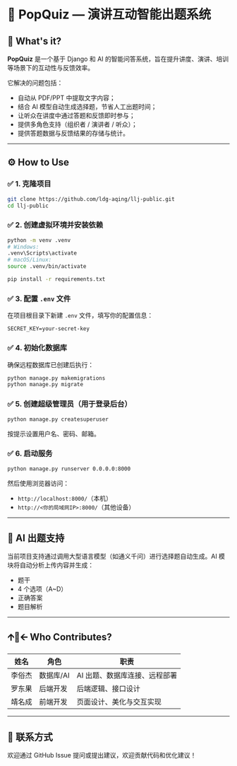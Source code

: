 # 🧠 PopQuiz — 演讲互动智能出题系统

## 📌 What's it?

**PopQuiz** 是一个基于 Django 和 AI 的智能问答系统，旨在提升讲度、演讲、培训等场景下的互动性与反馈效率。

它解决的问题包括：

* 自动从 PDF/PPT 中提取文字内容；
* 结合 AI 模型自动生成选择题，节省人工出题时间；
* 让听众在讲度中通过答题和反馈即时参与；
* 提供多角色支持（组织者 / 演讲者 / 听众）；
* 提供答题数据与反馈结果的存储与统计。

---

## ⚙️ How to Use

### ✅ 1. 克隆项目

```bash
git clone https://github.com/ldg-aqing/llj-public.git
cd llj-public
```

### ✅ 2. 创建虚拟环境并安装依赖

```bash
python -m venv .venv
# Windows:
.venv\Scripts\activate
# macOS/Linux:
source .venv/bin/activate

pip install -r requirements.txt
```

### ✅ 3. 配置 `.env` 文件

在项目根目录下新建 `.env` 文件，填写你的配置信息：

```env
SECRET_KEY=your-secret-key
```


### ✅ 4. 初始化数据库

确保远程数据库已创建后执行：

```bash
python manage.py makemigrations
python manage.py migrate
```

### ✅ 5. 创建超级管理员（用于登录后台）

```bash
python manage.py createsuperuser
```

按提示设置用户名、密码、邮箱。

### ✅ 6. 启动服务

```bash
python manage.py runserver 0.0.0.0:8000
```

然后使用浏览器访问：

* `http://localhost:8000/`（本机）
* `http://<你的局域网IP>:8000/`（其他设备）

---

## 🧠 AI 出题支持

当前项目支持通过调用大型语言模型（如通义千问）进行选择题自动生成。AI 模块将自动分析上传内容并生成：

* 题干
* 4 个选项（A\~D）
* 正确答案
* 题目解析

---

## 🡩‍🤝‍🡨 Who Contributes?

| 姓名  | 角色    | 职责                         |
| --- | ----- | -------------------------- |
| 李俗杰 | 数据库/AI | AI 出题、数据库连接、远程部署 |
| 罗东果 | 后端开发  |       后端逻辑、接口设计            |
| 靖名成 | 前端开发  |    页面设计、美化与交互实现         |

---


## 📩 联系方式

欢迎通过 GitHub Issue 提问或提出建议，欢迎贡献代码和优化建议！
